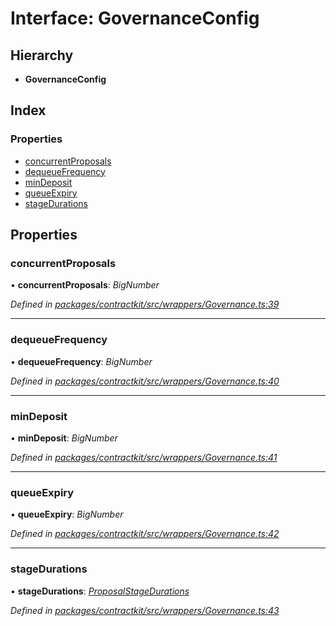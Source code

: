 # Interface: GovernanceConfig

## Hierarchy

* **GovernanceConfig**

## Index

### Properties

* [concurrentProposals](_wrappers_governance_.governanceconfig.md#concurrentproposals)
* [dequeueFrequency](_wrappers_governance_.governanceconfig.md#dequeuefrequency)
* [minDeposit](_wrappers_governance_.governanceconfig.md#mindeposit)
* [queueExpiry](_wrappers_governance_.governanceconfig.md#queueexpiry)
* [stageDurations](_wrappers_governance_.governanceconfig.md#stagedurations)

## Properties

###  concurrentProposals

• **concurrentProposals**: *BigNumber*

*Defined in [packages/contractkit/src/wrappers/Governance.ts:39](https://github.com/celo-org/celo-monorepo/blob/6049da1fa/packages/contractkit/src/wrappers/Governance.ts#L39)*

___

###  dequeueFrequency

• **dequeueFrequency**: *BigNumber*

*Defined in [packages/contractkit/src/wrappers/Governance.ts:40](https://github.com/celo-org/celo-monorepo/blob/6049da1fa/packages/contractkit/src/wrappers/Governance.ts#L40)*

___

###  minDeposit

• **minDeposit**: *BigNumber*

*Defined in [packages/contractkit/src/wrappers/Governance.ts:41](https://github.com/celo-org/celo-monorepo/blob/6049da1fa/packages/contractkit/src/wrappers/Governance.ts#L41)*

___

###  queueExpiry

• **queueExpiry**: *BigNumber*

*Defined in [packages/contractkit/src/wrappers/Governance.ts:42](https://github.com/celo-org/celo-monorepo/blob/6049da1fa/packages/contractkit/src/wrappers/Governance.ts#L42)*

___

###  stageDurations

• **stageDurations**: *[ProposalStageDurations](_wrappers_governance_.proposalstagedurations.md)*

*Defined in [packages/contractkit/src/wrappers/Governance.ts:43](https://github.com/celo-org/celo-monorepo/blob/6049da1fa/packages/contractkit/src/wrappers/Governance.ts#L43)*

